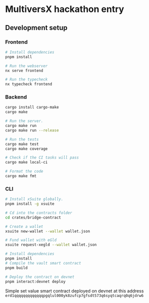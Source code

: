 # MultiversX hackathon entry

## Development setup

### Frontend

```bash
# Install dependencies
pnpm install

# Run the webserver
nx serve frontend

# Run the typecheck
nx typecheck frontend
```

### Backend

```bash
cargo install cargo-make
cargo make

# Run the server.
cargo make run
cargo make run --release

# Run the tests
cargo make test
cargo make coverage

# Check if the CI tasks will pass
cargo make local-ci

# Format the code
cargo make fmt
```

### CLI

```bash
# Install xSuite globally.
pnpm install -g xsuite

# Cd into the contracts folder
cd crates/bridge-contract

# Create a wallet
xsuite new-wallet --wallet wallet.json

# Fund wallet with eGld
xsuite request-xegld --wallet wallet.json

# Install dependencies
pnpm install
# Compile the vault smart contract
pnpm build

# Deploy the contract on devnet
pnpm interact:devnet deploy
```

Simple set value smart contract deployed on devnet at this address `erd1qqqqqqqqqqqqqpgqlul000yk8zufcp7gfsdt573q6syqtcaqrq0q6jdrw6`
